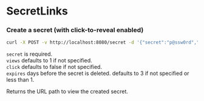 # SecretLinks

### Create a secret (with click-to-reveal enabled)

```bash
curl -X POST -v http://localhost:8080/secret -d '{"secret":"p@ssw0rd","views":4,"click":true}'
```

`secret` is required.  
`views` defaults to 1 if not specified.  
`click` defaults to false if not specified.  
`expires` days before the secret is deleted. defaults to 3 if not specified or less than 1.

Returns the URL path to view the created secret.

